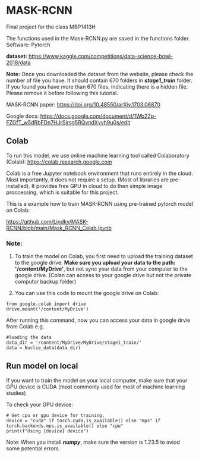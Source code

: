 # MASK-RCNN
Final project for the class MBP1413H


The functions used in the Mask-RCNN.py are saved in the functions folder.
Software: Pytorch 

**dataset:** https://www.kaggle.com/competitions/data-science-bowl-2018/data

**Note:** Once you downloaded the dataset from the website, please check the number of file you have. It should contain 670 folders in ***stage1_train*** folder. If you found you have more than 670 files, indicating there is a hidden file. Please remove it before following this tutorial.

MASK-RCNN paper: 
https://doi.org/10.48550/arXiv.1703.06870

Google docs:
https://docs.google.com/document/d/1Wb2Zp-FZGfT_w5dRbFDn7HJrSirsg5RQvndXyvh9u0s/edit

## Colab
To run this model, we use online machine learning tool called Colaboratory (Colab): https://colab.research.google.com

Colab is a free Jupyter notebook environment that runs entirely in the cloud. Most importantly, it does not require a setup. (Most of libraries are pre-installed). It provides free GPU in cloud to do then simple image proccessing, which is suitable for this project.

This is a example how to train MASK-RCNN using pre-trained pytorch model on Colab:

https://github.com/Lindky/MASK-RCNN/blob/main/Mask_RCNN_Colab.ipynb

### Note: 
1. To train the model on Colab, you first need to upload the training dataset to the google drive. **Make sure you upload your data to the path: '/content/MyDrive'**, but not sync your data from your computer to the google drive. (Colan can access to your google drive but not the private computor backup folder)

2. You can use this code to mount the google drive on Colab:
```
from google.colab import drive
drive.mount('/content/MyDrive')
```
After running this command, now you can access your data in google drvie from Colab 
e.g.

```
#loading the data
data_dir = '/content/MyDrive/MyDrive/stage1_train/'
data = Nuclie_data(data_dir)
```

## Run model on local
If you want to train the model on your local computer, make sure that your GPU device is CUDA (most commonly used for most of machine learning studies)

To check your GPU device:

```
# Get cpu or gpu device for training.
device = "cuda" if torch.cuda.is_available() else "mps" if torch.backends.mps.is_available() else "cpu"
print(f"Using {device} device")
```

Note: When you install ***numpy***, make sure the version is 1.23.5 to aviod some potential errors.
